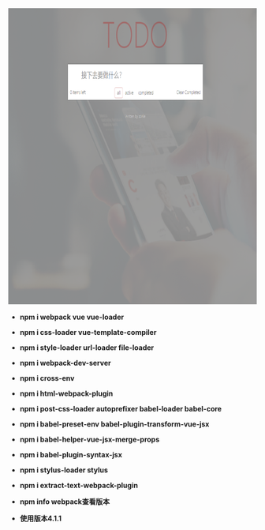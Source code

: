 <img src="https://raw.githubusercontent.com/ericshiu/TodoWeb/master/img.jpg" width="800" height="600" />



- **npm i webpack vue vue-loader**
- **npm i css-loader vue-template-compiler**
- **npm i style-loader url-loader file-loader**
- **npm i webpack-dev-server**
- **npm i cross-env**
- **npm i html-webpack-plugin**
- **npm i post-css-loader autoprefixer babel-loader babel-core**
- **npm i babel-preset-env babel-plugin-transform-vue-jsx**
- **npm i babel-helper-vue-jsx-merge-props**
- **npm i babel-plugin-syntax-jsx**
- **npm i stylus-loader stylus**
- **npm i extract-text-webpack-plugin**

- **npm info webpack查看版本**
- **使用版本4.1.1**

